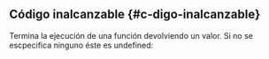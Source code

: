 ## Código inalcanzable {#c-digo-inalcanzable}

Termina la ejecución de una función devolviendo un valor. Si no se escpecifica ninguno éste es undefined: